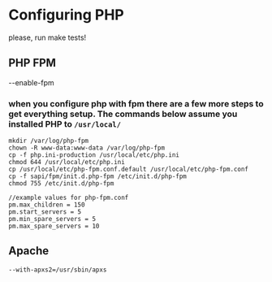 # Configuring PHP
please, run make tests!

## PHP FPM
--enable-fpm
### when you configure php with fpm there are a few more steps to get everything setup. The commands below assume you installed PHP to `/usr/local/`
```
mkdir /var/log/php-fpm
chown -R www-data:www-data /var/log/php-fpm
cp -f php.ini-production /usr/local/etc/php.ini
chmod 644 /usr/local/etc/php.ini
cp /usr/local/etc/php-fpm.conf.default /usr/local/etc/php-fpm.conf
cp -f sapi/fpm/init.d.php-fpm /etc/init.d/php-fpm
chmod 755 /etc/init.d/php-fpm

//example values for php-fpm.conf
pm.max_children = 150
pm.start_servers = 5
pm.min_spare_servers = 5
pm.max_spare_servers = 10
```

## Apache
`--with-apxs2=/usr/sbin/apxs`


